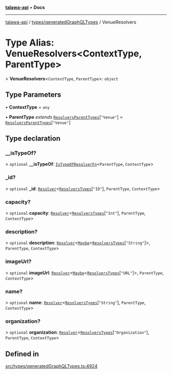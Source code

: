 [**talawa-api**](../../../README.md) • **Docs**

***

[talawa-api](../../../modules.md) / [types/generatedGraphQLTypes](../README.md) / VenueResolvers

# Type Alias: VenueResolvers\<ContextType, ParentType\>

\> **VenueResolvers**\<`ContextType`, `ParentType`\>: `object`

## Type Parameters

• **ContextType** = `any`

• **ParentType** *extends* [`ResolversParentTypes`](ResolversParentTypes.md)\[`"Venue"`\] = [`ResolversParentTypes`](ResolversParentTypes.md)\[`"Venue"`\]

## Type declaration

### \_\_isTypeOf?

\> `optional` **\_\_isTypeOf**: [`IsTypeOfResolverFn`](IsTypeOfResolverFn.md)\<`ParentType`, `ContextType`\>

### \_id?

\> `optional` **\_id**: [`Resolver`](Resolver.md)\<[`ResolversTypes`](ResolversTypes.md)\[`"ID"`\], `ParentType`, `ContextType`\>

### capacity?

\> `optional` **capacity**: [`Resolver`](Resolver.md)\<[`ResolversTypes`](ResolversTypes.md)\[`"Int"`\], `ParentType`, `ContextType`\>

### description?

\> `optional` **description**: [`Resolver`](Resolver.md)\<[`Maybe`](Maybe.md)\<[`ResolversTypes`](ResolversTypes.md)\[`"String"`\]\>, `ParentType`, `ContextType`\>

### imageUrl?

\> `optional` **imageUrl**: [`Resolver`](Resolver.md)\<[`Maybe`](Maybe.md)\<[`ResolversTypes`](ResolversTypes.md)\[`"URL"`\]\>, `ParentType`, `ContextType`\>

### name?

\> `optional` **name**: [`Resolver`](Resolver.md)\<[`ResolversTypes`](ResolversTypes.md)\[`"String"`\], `ParentType`, `ContextType`\>

### organization?

\> `optional` **organization**: [`Resolver`](Resolver.md)\<[`ResolversTypes`](ResolversTypes.md)\[`"Organization"`\], `ParentType`, `ContextType`\>

## Defined in

[src/types/generatedGraphQLTypes.ts:4924](https://github.com/PalisadoesFoundation/talawa-api/blob/f4877b986932181336f42a7336754de05976cd97/src/types/generatedGraphQLTypes.ts#L4924)
